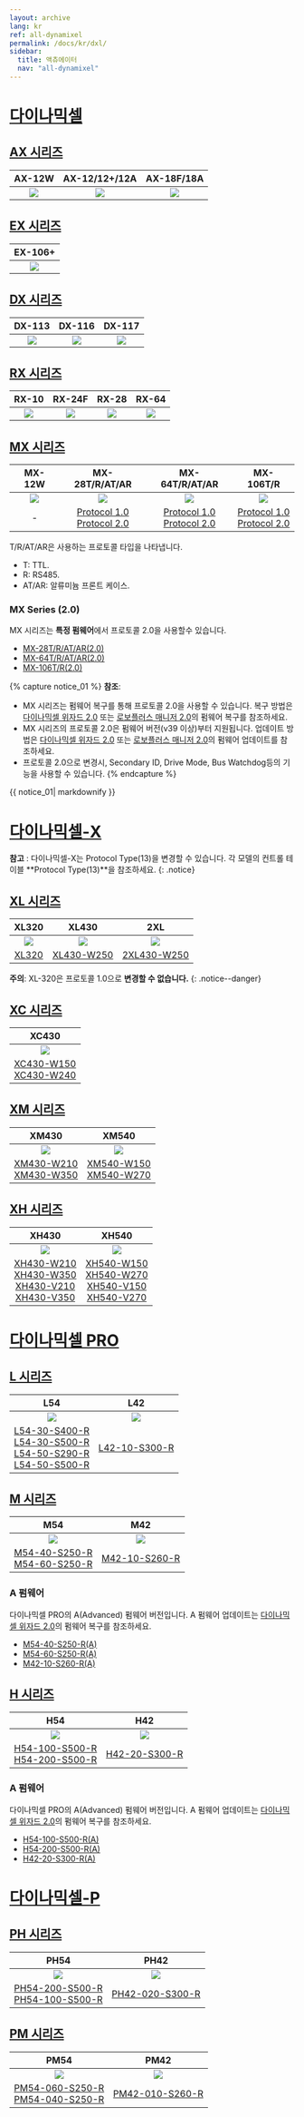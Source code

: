 ```yaml
---
layout: archive
lang: kr
ref: all-dynamixel
permalink: /docs/kr/dxl/
sidebar:
  title: 액츄에이터
  nav: "all-dynamixel"
---
```


# [다이나믹셀 ](#다이나믹셀-)

## [AX 시리즈](#ax-시리즈)

|                                  AX-12W                                  |                              AX-12/12+/12A                               |                                AX-18F/18A                                |
|:------------------------------------------------------------------------:|:------------------------------------------------------------------------:|:------------------------------------------------------------------------:|
| [![](/assets/images/dxl/ax/ax-12w_product.jpg)](/docs/kr/dxl/ax/ax-12w/) | [![](/assets/images/dxl/ax/ax-12a_product.png)](/docs/kr/dxl/ax/ax-12a/) | [![](/assets/images/dxl/ax/ax-18a_product.png)](/docs/kr/dxl/ax/ax-18a/) |

## [EX 시리즈](#ex-시리즈)

|                                  EX-106+                                  |
|:-------------------------------------------------------------------------:|
| [![](/assets/images/dxl/ex/ex-106_product.png)](/docs/kr/dxl/ex/ex-106+/) |


## [DX 시리즈](#dx-시리즈)

|                                  DX-113                                  |                                  DX-116                                  |                                  DX-117                                  |
|:------------------------------------------------------------------------:|:------------------------------------------------------------------------:|:------------------------------------------------------------------------:|
| [![](/assets/images/dxl/dx/dx-113_product.png)](/docs/kr/dxl/dx/dx-113/) | [![](/assets/images/dxl/dx/dx-116_product.png)](/docs/kr/dxl/dx/dx-116/) | [![](/assets/images/dxl/dx/dx-117_product.png)](/docs/kr/dxl/dx/dx-117/) |


## [RX 시리즈](#rx-시리즈)

|                                 RX-10                                  |                                  RX-24F                                  |                                 RX-28                                  |                                 RX-64                                  |
|:----------------------------------------------------------------------:|:------------------------------------------------------------------------:|:----------------------------------------------------------------------:|:----------------------------------------------------------------------:|
| [![](/assets/images/dxl/rx/rx-10_product.png)](/docs/kr/dxl/rx/rx-10/) | [![](/assets/images/dxl/rx/rx-24f_product.png)](/docs/kr/dxl/rx/rx-24f/) | [![](/assets/images/dxl/rx/rx-28_product.png)](/docs/kr/dxl/rx/rx-28/) | [![](/assets/images/dxl/rx/rx-64_product.png)](/docs/kr/dxl/rx/rx-64/) |

## [MX 시리즈](#mx-시리즈)

|                                 MX-12W                                  |                                   MX-28T/R/AT/AR                                   |                                   MX-64T/R/AT/AR                                   |                                      MX-106T/R                                       |
|:-----------------------------------------------------------------------:|:----------------------------------------------------------------------------------:|:----------------------------------------------------------------------------------:|:------------------------------------------------------------------------------------:|
| [![](/assets/images/dxl/mx/mx-12_product.jpg)](/docs/kr/dxl/mx/mx-12w/) |                   ![](/assets/images/dxl/mx/mx-28ar_product.jpg)                   |                   ![](/assets/images/dxl/mx/mx-64ar_product.png)                   |                    ![](/assets/images/dxl/mx/mx-106t_product.jpg)                    |
|                                    -                                    | [Protocol 1.0](/docs/kr/dxl/mx/mx-28/)<br>[Protocol 2.0](/docs/kr/dxl/mx/mx-28-2/) | [Protocol 1.0](/docs/kr/dxl/mx/mx-64/)<br>[Protocol 2.0](/docs/kr/dxl/mx/mx-64-2/) | [Protocol 1.0](/docs/kr/dxl/mx/mx-106/)<br>[Protocol 2.0](/docs/kr/dxl/mx/mx-106-2/) |

T/R/AT/AR은 사용하는 프로토콜 타입을 나타냅니다.
- T: TTL.
- R: RS485.
- AT/AR: 알류미늄 프론트 케이스. 

### MX Series (2.0)

MX 시리즈는 **특정 펌웨어**에서 프로토콜 2.0을 사용할수 있습니다.
- [MX-28T/R/AT/AR(2.0)](/docs/kr/dxl/mx/mx-28-2/)
- [MX-64T/R/AT/AR(2.0)](/docs/kr/dxl/mx/mx-64-2/)
- [MX-106T/R(2.0)](/docs/kr/dxl/mx/mx-106-2/)

{% capture notice_01 %}
**참조**: 
- MX 시리즈는 펌웨어 복구를 통해 프로토콜 2.0을 사용할 수 있습니다. 복구 방법은 [다이나믹셀 위자드 2.0](/docs/kr/software/dynamixel/dynamixel_wizard2/#펌웨어-복구) 또는 [로보플러스 매니저 2.0](/docs/kr/software/rplus2/manager/#펌웨어-복구)의 펌웨어 복구를 참조하세요.
- MX 시리즈의 프로토콜 2.0은 펌웨어 버전(v39 이상)부터 지원됩니다. 업데이트 방법은 [다이나믹셀 위자드 2.0](/docs/kr/software/dynamixel/dynamixel_wizard2/#펌웨어-업데이트) 또는 [로보플러스 매니저 2.0](/docs/kr/software/rplus2/manager/#펌웨어-업데이트)의 펌웨어 업데이트를 참조하세요.
- 프로토콜 2.0으로 변경시, Secondary ID, Drive Mode, Bus Watchdog등의 기능을 사용할 수 있습니다.
{% endcapture %}
<div class="notice">{{ notice_01| markdownify }}</div>

# [다이나믹셀-X](#다이나믹셀-x)

**참고** : 다이나믹셀-X는 Protocol Type(13)을 변경할 수 있습니다. 각 모델의 컨트롤 테이블 **Protocol Type(13)**을 참조하세요.
{: .notice}

## [XL 시리즈](#xl-시리즈)

|                    XL320                    |                      XL430                      |                       2XL                        |
|:-------------------------------------------:|:-----------------------------------------------:|:------------------------------------------------:|
| ![](/assets/images/dxl/x/xl320_product.jpg) | ![](/assets/images/dxl/x/xl430_product_new.png) | ![](/assets/images/dxl/x/2xl/2xl430_product.png) |
|       [XL320](/docs/kr/dxl/x/xl320/)        |    [XL430-W250](/docs/kr/dxl/x/xl430-w250/)     |    [2XL430-W250](/docs/kr/dxl/x/2xl430-w250/)    |

  **주의**: XL-320은 프로토콜 1.0으로 **변경할 수 없습니다.**
  {: .notice--danger}

## [XC 시리즈](#xc-시리즈)

|                                        XC430                                         |
|:------------------------------------------------------------------------------------:|
|                     ![](/assets/images/dxl/x/xc430_product.png)                      |
| [XC430-W150](/docs/kr/dxl/x/xc430-w150/)<br>[XC430-W240](/docs/kr/dxl/x/xc430-w240/) |


## [XM 시리즈](#xm-시리즈)

|                                        XM430                                         |                                        XM540                                         |
|:------------------------------------------------------------------------------------:|:------------------------------------------------------------------------------------:|
|                    ![](/assets/images/dxl/x/x_series_product.png)                    |                  ![](/assets/images/dxl/x/x540-series_product.png)                   |
| [XM430-W210](/docs/kr/dxl/x/xm430-w210/)<br>[XM430-W350](/docs/kr/dxl/x/xm430-w350/) | [XM540-W150](/docs/kr/dxl/x/xm540-w150/)<br>[XM540-W270](/docs/kr/dxl/x/xm540-w270/) |

## [XH 시리즈](#xh-시리즈)

|                                                                                    XH430                                                                                     |                                                                                    XH540                                                                                     |
|:----------------------------------------------------------------------------------------------------------------------------------------------------------------------------:|:----------------------------------------------------------------------------------------------------------------------------------------------------------------------------:|
|                                                                ![](/assets/images/dxl/x/x_series_product.png)                                                                |                                                              ![](/assets/images/dxl/x/x540-series_product.png)                                                               |
| [XH430-W210](/docs/kr/dxl/x/xh430-w210/)<br>[XH430-W350](/docs/kr/dxl/x/xh430-w350/)<br>[XH430-V210](/docs/kr/dxl/x/xh430-v210/)<br>[XH430-V350](/docs/kr/dxl/x/xh430-v350/) | [XH540-W150](/docs/kr/dxl/x/xh540-w150/)<br>[XH540-W270](/docs/kr/dxl/x/xh540-w270/)<br>[XH540-V150](/docs/kr/dxl/x/xh540-v150/)<br>[XH540-V270](/docs/kr/dxl/x/xh540-v270/) |

# [다이나믹셀 PRO](#다이나믹셀-pro)

## [L 시리즈](#l-시리즈)

|                                                                                                     L54                                                                                                      |                          L42                          |
|:------------------------------------------------------------------------------------------------------------------------------------------------------------------------------------------------------------:|:-----------------------------------------------------:|
|                                                                            ![](/assets/images/dxl/pro/h54-100-s500-r_product.jpg)                                                                            | ![](/assets/images/dxl/pro/m42-10-s260-r_product.jpg) |
| [L54-30-S400-R](/docs/kr/dxl/pro/l54-30-s400-r/)<br>[L54-30-S500-R](/docs/kr/dxl/pro/l54-30-s500-r/)<br>[L54-50-S290-R](/docs/kr/dxl/pro/l54-50-s290-r/)<br>[L54-50-S500-R](/docs/kr/dxl/pro/l54-50-s500-r/) |   [L42-10-S300-R](/docs/kr/dxl/pro/l42-10-s300-r/)    |

## [M 시리즈](#m-시리즈)

|                                                 M54                                                  |                          M42                          |
|:----------------------------------------------------------------------------------------------------:|:-----------------------------------------------------:|
|                        ![](/assets/images/dxl/pro/h54-200-s500-r_product.jpg)                        | ![](/assets/images/dxl/pro/m42-10-s260-r_product.jpg) |
| [M54-40-S250-R](/docs/kr/dxl/pro/m54-40-s250-r/)<br>[M54-60-S250-R](/docs/kr/dxl/pro/m54-60-s250-r/) |   [M42-10-S260-R](/docs/kr/dxl/pro/m42-10-s260-r/)    |

### A 펌웨어 

다이나믹셀 PRO의 A(Advanced) 펌웨어 버전입니다. A 펌웨어 업데이트는 [다이나믹셀 위자드 2.0](/docs/kr/software/dynamixel/dynamixel_wizard2/#펌웨어-복구)의 펌웨어 복구를 참조하세요.
- [M54-40-S250-R(A)](/docs/kr/dxl/pro/m54-40-s250-ra/)
- [M54-60-S250-R(A)](/docs/kr/dxl/pro/m54-60-s250-ra/)
- [M42-10-S260-R(A)](/docs/kr/dxl/pro/m42-10-s260-ra/)

## [H 시리즈](#h-시리즈)

|                                                   H54                                                    |                          H42                          |
|:--------------------------------------------------------------------------------------------------------:|:-----------------------------------------------------:|
|                          ![](/assets/images/dxl/pro/h54-200-s500-r_product.jpg)                          | ![](/assets/images/dxl/pro/h42-20-s300-r_product.jpg) |
| [H54-100-S500-R](/docs/kr/dxl/pro/h54-100-s500-r/)<br>[H54-200-S500-R](/docs/kr/dxl/pro/h54-200-s500-r/) |   [H42-20-S300-R](/docs/kr/dxl/pro/h42-20-s300-r/)    |

### A 펌웨어

다이나믹셀 PRO의 A(Advanced) 펌웨어 버전입니다. A 펌웨어 업데이트는 [다이나믹셀 위자드 2.0](/docs/kr/software/dynamixel/dynamixel_wizard2/#펌웨어-복구)의 펌웨어 복구를 참조하세요.
- [H54-100-S500-R(A)](/docs/kr/dxl/pro/h54-100-s500-ra/) 
- [H54-200-S500-R(A)](/docs/kr/dxl/pro/h54-200-s500-ra/)
- [H42-20-S300-R(A)](/docs/kr/dxl/pro/h42-20-s300-ra/)

# [다이나믹셀-P](#다이나믹셀-p)

## [PH 시리즈](#ph-시리즈)

|                                                         PH54                                                          |                           PH42                           |
|:---------------------------------------------------------------------------------------------------------------------:|:--------------------------------------------------------:|
|                                 ![](/assets/images/dxl/pro_plus/ph54-200-s500-r.png)                                  |   ![](/assets/images/dxl/pro_plus/ph42-020-s300-r.png)   |
| [PH54-200-S500-R](/docs/kr/dxl/pro_plus/ph54-200-s500-r)<br>[PH54-100-S500-R](/docs/kr/dxl/pro_plus/ph54-100-s500-r/) | [PH42-020-S300-R](/docs/kr/dxl/pro_plus/ph42-020-s300-r) |


## [PM 시리즈](#pm-시리즈)

|                                                          PM54                                                          |                           PM42                            |
|:----------------------------------------------------------------------------------------------------------------------:|:---------------------------------------------------------:|
|                                  ![](/assets/images/dxl/pro_plus/pm54-040-s250-r.png)                                  |   ![](/assets/images/dxl/pro_plus/pm42-010-s260-r.png)    |
| [PM54-060-S250-R](/docs/kr/dxl/pro_plus/pm54-060-s250-r/)<br>[PM54-040-S250-R](/docs/kr/dxl/pro_plus/pm54-040-s250-r/) | [PM42-010-S260-R](/docs/kr/dxl/pro_plus/pm42-010-s260-r/) |
